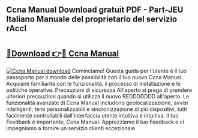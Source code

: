 ## Ccna Manual Download gratuit PDF - Part-JEU Italiano Manuale del proprietario del servizio rAccI

# <h2><a href="http://dfdxzp.blite.top/?on=Ccna+Manual">🔗Download 👉🔴 Ccna Manual</a></h2>

[![Ccna Manual download](https://i.imgur.com/lujVjoI.png)](http://dfdxzp.blite.top/?on=Ccna+Manual)
Cominciamo! Questa guida per l'utente è il tuo passaporto per il mondo delle possibilità con il tuo nuovo Ccna Manual. Acquisire familiarità con le funzionalità, il processo di installazione e le politiche operative. Precauzioni di sicurezza All'aperto si prega di prendere ulteriori precauzioni quando si utilizza il nuovo REDDDDDDD all'aperto. Le funzionalità avanzate di Ccna Manual includono geolocalizzazione, avvisi intelligenti, temi personalizzabili e sincronizzazione di più dispositivi, tutti facilmente controllabili dall'interfaccia utente intuitiva e intuitiva. Il tuo Feedback è importante, Ccna Manual. Apprezziamo il tuo Feedback e ci impegniamo a fornire un servizio clienti eccezionale.
